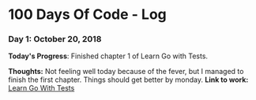 # 100 Days Of Code - Log

### Day 1: October 20, 2018

**Today's Progress**: Finished chapter 1 of Learn Go with Tests.

**Thoughts:** Not feeling well today because of the fever, but I managed to finish the first chapter. Things should get better by monday.
**Link to work:** [Learn Go With Tests](https://github.com/mukulrawat1986/TestingGo)


